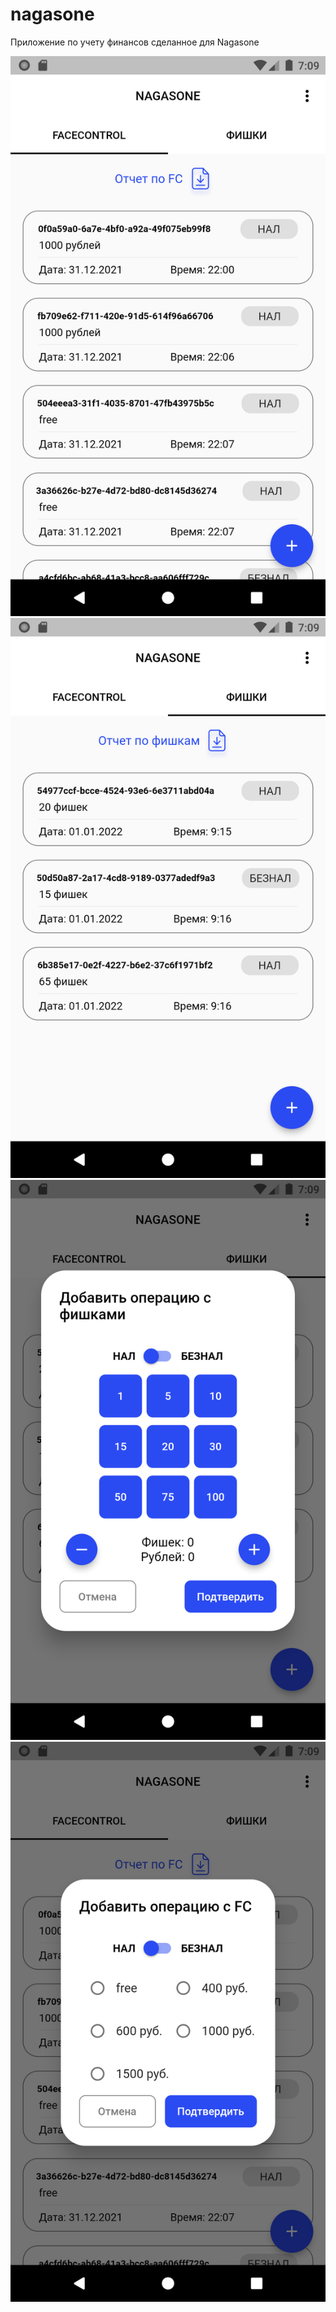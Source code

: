 # nagasone

Приложение по учету финансов сделанное для Nagasone

![screen1](readmeContent/screen1.png)
![screen2](readmeContent/screen2.png)
![screen3](readmeContent/screen3.png)
![screen4](readmeContent/screen4.png)
